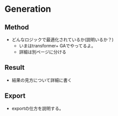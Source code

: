 # Generation


## Method
- どんなロジックで最適化されているか(説明いるか？)
   - いまはtransformer+ GAでやってるよ。
   - 詳細は別ページに分ける

## Result
- 結果の見方について詳細に書く

## Export
- exportの仕方を説明する。




